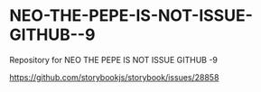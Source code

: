 # NEO-THE-PEPE-IS-NOT-ISSUE-GITHUB--9
Repository for NEO THE PEPE IS NOT ISSUE GITHUB -9

https://github.com/storybookjs/storybook/issues/28858
